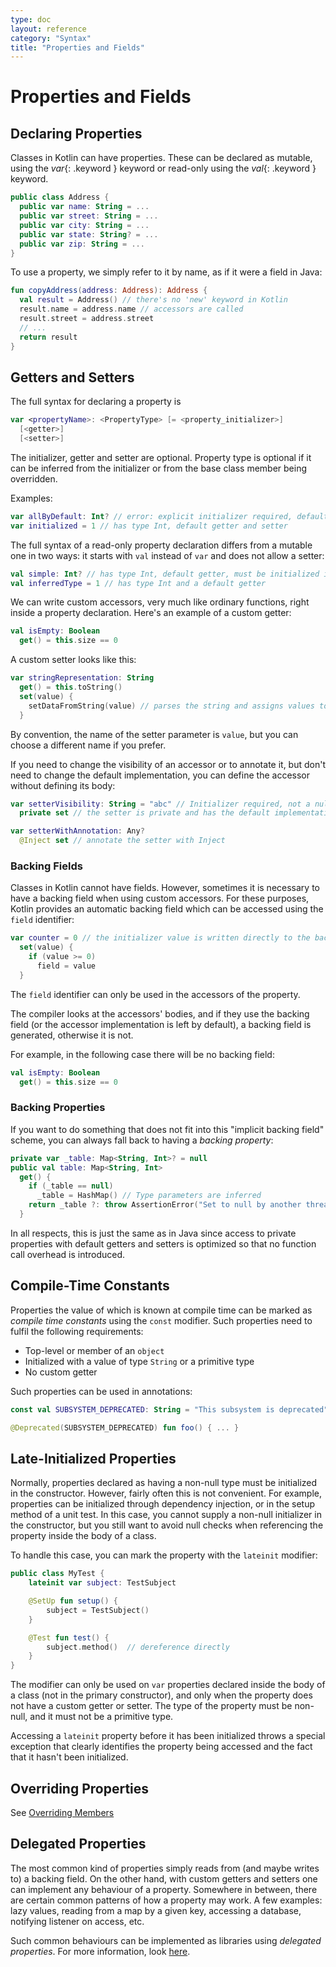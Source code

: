 ```yaml
---
type: doc
layout: reference
category: "Syntax"
title: "Properties and Fields"
---
```


# Properties and Fields

## Declaring Properties

Classes in Kotlin can have properties.
These can be declared as mutable, using the *var*{: .keyword } keyword or read-only using the *val*{: .keyword } keyword.

``` kotlin
public class Address { 
  public var name: String = ...
  public var street: String = ...
  public var city: String = ...
  public var state: String? = ...
  public var zip: String = ...
}
```

To use a property, we simply refer to it by name, as if it were a field in Java:

``` kotlin
fun copyAddress(address: Address): Address {
  val result = Address() // there's no 'new' keyword in Kotlin
  result.name = address.name // accessors are called
  result.street = address.street
  // ...
  return result
}
```

## Getters and Setters

The full syntax for declaring a property is

``` kotlin
var <propertyName>: <PropertyType> [= <property_initializer>]
  [<getter>]
  [<setter>]
```

The initializer, getter and setter are optional. Property type is optional if it can be inferred from the initializer or from the base class member being overridden.

Examples:

``` kotlin
var allByDefault: Int? // error: explicit initializer required, default getter and setter implied
var initialized = 1 // has type Int, default getter and setter
```

The full syntax of a read-only property declaration differs from a mutable one in two ways: it starts with `val` instead of `var` and does not allow a setter:

``` kotlin
val simple: Int? // has type Int, default getter, must be initialized in constructor
val inferredType = 1 // has type Int and a default getter
```

We can write custom accessors, very much like ordinary functions, right inside a property declaration. Here's an example of a custom getter:

``` kotlin
val isEmpty: Boolean
  get() = this.size == 0
```

A custom setter looks like this:

``` kotlin
var stringRepresentation: String
  get() = this.toString()
  set(value) {
    setDataFromString(value) // parses the string and assigns values to other properties
  }
```

By convention, the name of the setter parameter is `value`, but you can choose a different name if you prefer.

If you need to change the visibility of an accessor or to annotate it, but don't need to change the default implementation,
you can define the accessor without defining its body:

``` kotlin
var setterVisibility: String = "abc" // Initializer required, not a nullable type
  private set // the setter is private and has the default implementation

var setterWithAnnotation: Any?
  @Inject set // annotate the setter with Inject
```

### Backing Fields

Classes in Kotlin cannot have fields. However, sometimes it is necessary to have a backing field when using custom accessors. For these purposes, Kotlin provides
an automatic backing field which can be accessed using the `field` identifier:

``` kotlin
var counter = 0 // the initializer value is written directly to the backing field
  set(value) {
    if (value >= 0)
      field = value
  }
```

The `field` identifier can only be used in the accessors of the property.

The compiler looks at the accessors' bodies, and if they use the backing field (or the accessor implementation is left by default), a backing field is generated, otherwise it is not.

For example, in the following case there will be no backing field:

``` kotlin
val isEmpty: Boolean
  get() = this.size == 0
```

### Backing Properties

If you want to do something that does not fit into this "implicit backing field" scheme, you can always fall back to having a *backing property*:

``` kotlin
private var _table: Map<String, Int>? = null
public val table: Map<String, Int>
  get() {
    if (_table == null)
      _table = HashMap() // Type parameters are inferred
    return _table ?: throw AssertionError("Set to null by another thread")
  }
```

In all respects, this is just the same as in Java since access to private properties with default getters and setters is optimized so that no function call overhead is introduced.


## Compile-Time Constants

Properties the value of which is known at compile time can be marked as _compile time constants_ using the `const` modifier.
Such properties need to fulfil the following requirements:

  * Top-level or member of an `object`
  * Initialized with a value of type `String` or a primitive type
  * No custom getter

Such properties can be used in annotations:

``` kotlin
const val SUBSYSTEM_DEPRECATED: String = "This subsystem is deprecated"

@Deprecated(SUBSYSTEM_DEPRECATED) fun foo() { ... }
```


## Late-Initialized Properties

Normally, properties declared as having a non-null type must be initialized in the constructor.
However, fairly often this is not convenient. For example, properties can be initialized through dependency injection,
or in the setup method of a unit test. In this case, you cannot supply a non-null initializer in the constructor,
but you still want to avoid null checks when referencing the property inside the body of a class.

To handle this case, you can mark the property with the `lateinit` modifier:

``` kotlin
public class MyTest {
    lateinit var subject: TestSubject

    @SetUp fun setup() {
        subject = TestSubject()
    }

    @Test fun test() {
        subject.method()  // dereference directly
    }
}
```

The modifier can only be used on `var` properties declared inside the body of a class (not in the primary constructor), and only
when the property does not have a custom getter or setter. The type of the property must be non-null, and it must not be
a primitive type.

Accessing a `lateinit` property before it has been initialized throws a special exception that clearly identifies the property
being accessed and the fact that it hasn't been initialized.

## Overriding Properties

See [Overriding Members](classes.html#overriding-members)

## Delegated Properties
  
The most common kind of properties simply reads from (and maybe writes to) a backing field. 
On the other hand, with custom getters and setters one can implement any behaviour of a property.
Somewhere in between, there are certain common patterns of how a property may work. A few examples: lazy values,
reading from a map by a given key, accessing a database, notifying listener on access, etc.

Such common behaviours can be implemented as libraries using _delegated properties_.
For more information, look [here](delegated-properties.html).

